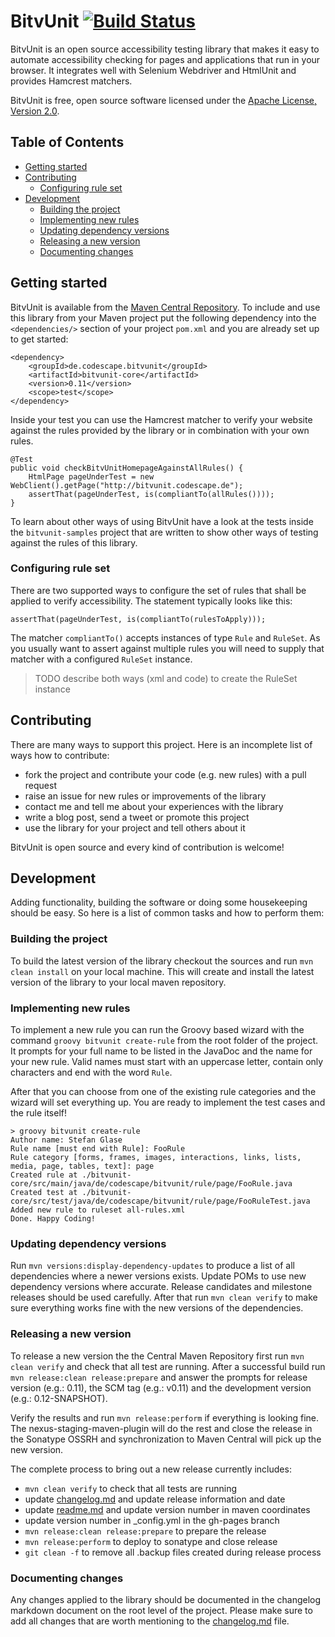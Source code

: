 # BitvUnit [![Build Status](https://travis-ci.org/codescape/bitvunit.png?branch=master)](https://travis-ci.org/codescape/bitvunit)

BitvUnit is an open source accessibility testing library that makes it easy to automate accessibility checking for pages and applications that run in your browser. It integrates well with Selenium Webdriver and HtmlUnit and provides Hamcrest matchers.

BitvUnit is free, open source software licensed under the [Apache License, Version 2.0](http://www.apache.org/licenses/LICENSE-2.0.html).

## Table of Contents

* [Getting started](#getting-started)
* [Contributing](#contributing)
   * [Configuring rule set](#configuring-rule-set)
* [Development](#development)
    * [Building the project](#building-the-project)
    * [Implementing new rules](#implementing-new-rules)
    * [Updating dependency versions](#updating-dependency-versions)
    * [Releasing a new version](#releasing-a-new-version)
    * [Documenting changes](#documenting-changes)
 
## Getting started

BitvUnit is available from the [Maven Central Repository](http://repo1.maven.org/maven2/de/codescape/bitvunit/). To include and use this library from your Maven project put the following dependency into the `<dependencies/>` section of your project `pom.xml` and you are already set up to get started:

    <dependency>
        <groupId>de.codescape.bitvunit</groupId>
        <artifactId>bitvunit-core</artifactId>
        <version>0.11</version>
        <scope>test</scope>
    </dependency>

Inside your test you can use the Hamcrest matcher to verify your website against the rules provided by the library or in combination with your own rules.

    @Test
    public void checkBitvUnitHomepageAgainstAllRules() {
        HtmlPage pageUnderTest = new WebClient().getPage("http://bitvunit.codescape.de");
        assertThat(pageUnderTest, is(compliantTo(allRules())));
    }

To learn about other ways of using BitvUnit have a look at the tests inside the `bitvunit-samples` project that are written to show other ways of testing against the rules of this library.

### Configuring rule set

There are two supported ways to configure the set of rules that shall be applied to verify accessibility. The statement typically looks like this:

    assertThat(pageUnderTest, is(compliantTo(rulesToApply)));

The matcher `compliantTo()` accepts instances of type `Rule` and `RuleSet`. As you usually want to assert against multiple rules you will need to supply that matcher with a configured `RuleSet` instance.

> TODO describe both ways (xml and code) to create the RuleSet instance

## Contributing

There are many ways to support this project. Here is an incomplete list of ways how to contribute:

* fork the project and contribute your code (e.g. new rules) with a pull request
* raise an issue for new rules or improvements of the library
* contact me and tell me about your experiences with the library
* write a blog post, send a tweet or promote this project
* use the library for your project and tell others about it

BitvUnit is open source and every kind of contribution is welcome!

## Development

Adding functionality, building the software or doing some housekeeping should be easy. So here is a list of common tasks and how to perform them:

### Building the project

To build the latest version of the library checkout the sources and run `mvn clean install` on your local machine. This will create and install the latest version of the library to your local maven repository.

### Implementing new rules

To implement a new rule you can run the Groovy based wizard with the command `groovy bitvunit create-rule` from the root folder of the project. It prompts for your full name to be listed in the JavaDoc and the name for your new rule. Valid names must start with an uppercase letter, contain only characters and end with the word `Rule`.

After that you can choose from one of the existing rule categories and the wizard will set everything up. You are ready to implement the test cases and the rule itself!

    > groovy bitvunit create-rule
    Author name: Stefan Glase
    Rule name [must end with Rule]: FooRule
    Rule category [forms, frames, images, interactions, links, lists, media, page, tables, text]: page
    Created rule at ./bitvunit-core/src/main/java/de/codescape/bitvunit/rule/page/FooRule.java
    Created test at ./bitvunit-core/src/test/java/de/codescape/bitvunit/rule/page/FooRuleTest.java
    Added new rule to ruleset all-rules.xml
    Done. Happy Coding!

### Updating dependency versions

Run `mvn versions:display-dependency-updates` to produce a list of all dependencies where a newer versions exists. Update POMs to use new dependency versions where accurate. Release candidates and milestone releases should be used carefully. After that run `mvn clean verify` to make sure everything works fine with the new versions of the dependencies.

### Releasing a new version

To release a new version the the Central Maven Repository first run `mvn clean verify` and check that all test are running. After a successful build run `mvn release:clean release:prepare` and answer the prompts for release version (e.g.: 0.11), the SCM tag (e.g.: v0.11) and the development version (e.g.: 0.12-SNAPSHOT).

Verify the results and run `mvn release:perform` if everything is looking fine. The nexus-staging-maven-plugin will do the rest and close the release in the Sonatype OSSRH and synchronization to Maven Central will pick up the new version.

The complete process to bring out a new release currently includes:

* `mvn clean verify` to check that all tests are running
* update [changelog.md](/changelog.md) and update release information and date
* update [readme.md](/readme.md) and update version number in maven coordinates
* update version number in _config.yml in the gh-pages branch
* `mvn release:clean release:prepare` to prepare the release
* `mvn release:perform` to deploy to sonatype and close release
* `git clean -f` to remove all .backup files created during release process

### Documenting changes

Any changes applied to the library should be documented in the changelog markdown document on the root level of the project. Please make sure to add all changes that are worth mentioning to the [changelog.md](/changelog.md) file.
